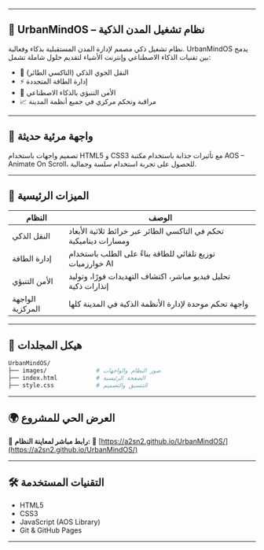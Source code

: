 
---

## 🧠 UrbanMindOS – نظام تشغيل المدن الذكية

نظام تشغيل ذكي مصمم لإدارة المدن المستقبلية بذكاء وفعالية. UrbanMindOS يدمج بين تقنيات الذكاء الاصطناعي وإنترنت الأشياء لتقديم حلول شاملة تشمل:

* 🚁 النقل الجوي الذكي (التاكسي الطائر)
* ⚡ إدارة الطاقة المتجددة
* 🔐 الأمن التنبؤي بالذكاء الاصطناعي
* 📈 مراقبة وتحكم مركزي في جميع أنظمة المدينة

---

## 📸 واجهة مرئية حديثة

تصميم واجهات باستخدام HTML5 و CSS3 مع تأثيرات جذابة باستخدام مكتبة AOS – Animate On Scroll، للحصول على تجربة استخدام سلسة وجمالية.

---

## 🚀 الميزات الرئيسية

| النظام           | الوصف                                                             |
| ---------------- | ----------------------------------------------------------------- |
| النقل الذكي      | تحكم في التاكسي الطائر عبر خرائط ثلاثية الأبعاد ومسارات ديناميكية |
| إدارة الطاقة     | توزيع تلقائي للطاقة بناءً على الطلب باستخدام خوارزميات AI         |
| الأمن التنبؤي    | تحليل فيديو مباشر، اكتشاف التهديدات فورًا، وتوليد إنذارات ذكية    |
| الواجهة المركزية | واجهة تحكم موحدة لإدارة الأنظمة الذكية في المدينة كلها            |

---

## 📁 هيكل المجلدات

```bash
UrbanMindOS/
├── images/              # صور النظام والواجهات
├── index.html           # الصفحة الرئيسية
├── style.css            # التنسيق والتصميم
```

---

## 🌍 العرض الحي للمشروع

📡 **رابط مباشر لمعاينة النظام:**
🔗 [https://a2sn2.github.io/UrbanMindOS/](https://a2sn2.github.io/UrbanMindOS/)

---

## 🛠️ التقنيات المستخدمة

* HTML5
* CSS3
* JavaScript (AOS Library)
* Git & GitHub Pages

---

